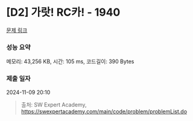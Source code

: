 # [D2] 가랏! RC카! - 1940 

[문제 링크](https://swexpertacademy.com/main/code/problem/problemDetail.do?contestProbId=AV5PjMgaALgDFAUq) 

### 성능 요약

메모리: 43,256 KB, 시간: 105 ms, 코드길이: 390 Bytes

### 제출 일자

2024-11-09 20:10



> 출처: SW Expert Academy, https://swexpertacademy.com/main/code/problem/problemList.do